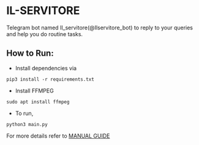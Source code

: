 # IL-SERVITORE

Telegram bot named Il_servitore(@Ilservitore_bot) to reply to your queries and help you do routine tasks.

## How to Run:

- Install dependencies via

`pip3 install -r requirements.txt`

- Install FFMPEG

`sudo apt install ffmpeg`

- To run,

`python3 main.py`

For more details refer to [MANUAL GUIDE](./MANUAL_GUIDE.md)
